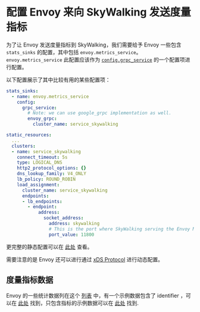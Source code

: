 # 配置 Envoy 来向 SkyWalking 发送度量指标

为了让 Envoy 发送度量指标到 SkyWalking，我们需要给予 Envoy 一些包含 `stats_sinks` 的配置，其中包括 `envoy.metrics_service`。
`envoy.metrics_service` 此配置应该作为 [`config.grpc_service`](https://www.envoyproxy.io/docs/envoy/latest/api-v2/api/v2/core/grpc_service.proto#envoy-api-msg-core-grpcservice) 的一个配置项进行配置。

以下配置展示了其中比较有用的某些配置项：

```yaml
stats_sinks:
  - name: envoy.metrics_service
    config:
      grpc_service:
        # Note: we can use google_grpc implementation as well.
        envoy_grpc:
          cluster_name: service_skywalking

static_resources:
  ...
  clusters:
  - name: service_skywalking
    connect_timeout: 5s
    type: LOGICAL_DNS
    http2_protocol_options: {}
    dns_lookup_family: V4_ONLY
    lb_policy: ROUND_ROBIN
    load_assignment:
      cluster_name: service_skywalking
      endpoints:
      - lb_endpoints:
        - endpoint:
            address:
              socket_address:
                address: skywalking
                # This is the port where SkyWalking serving the Envoy Metrics Service gRPC stream.
                port_value: 11800
```

更完整的静态配置可以在 [此处](config.yaml) 查看。

需要注意的是 Envoy 还可以进行通过 [xDS Protocol](https://github.com/envoyproxy/data-plane-api/blob/master/XDS_PROTOCOL.md) 进行动态配置。

## 度量指标数据

Envoy 的一些统计数据列在这个 [列表](https://www.envoyproxy.io/docs/envoy/latest/configuration/statistics) 中，有一个示例数据包含了 identifier ，可以在 [此处](identify.json) 找到，只包含指标的示例数据可以在 [此处](metrics.json) 找到.
